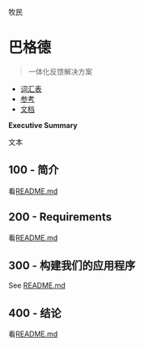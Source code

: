 牧民

# 巴格德

> 一体化反馈解决方案

-   [词汇表](./GLOSSARY.md)
-   [参考](./REFERENCES.md)
-   [文档](./DOCUMENTATION.md)

**Executive Summary**

文本

## 100 - 简介

看[README.md](./100/README.md)

## 200 - Requirements

看[README.md](./200/README.md)

## 300 - 构建我们的应用程序

See [README.md](./300/README.md)

## 400 - 结论

看[README.md](./400/README.md)
